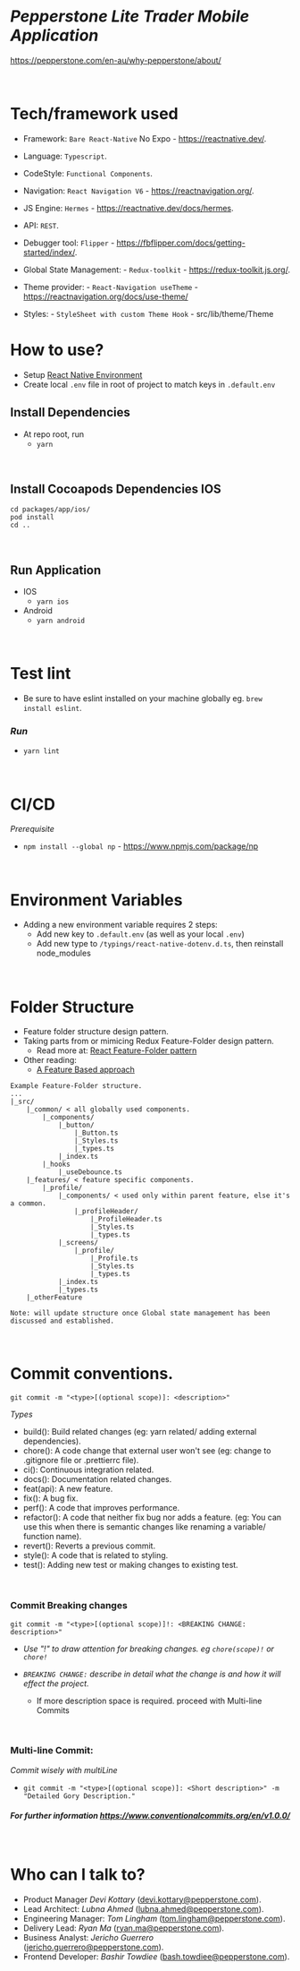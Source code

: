 # _Pepperstone Lite Trader Mobile Application_

https://pepperstone.com/en-au/why-pepperstone/about/

&nbsp;

# Tech/framework used

- Framework: `Bare React-Native` No Expo - https://reactnative.dev/.

- Language: `Typescript`.

- CodeStyle: `Functional Components`.

- Navigation: `React Navigation V6` - https://reactnavigation.org/.

- JS Engine: `Hermes` - https://reactnative.dev/docs/hermes.

- API: `REST`.

- Debugger tool: `Flipper` - https://fbflipper.com/docs/getting-started/index/.

- Global State Management: - `Redux-toolkit` - https://redux-toolkit.js.org/.

- Theme provider: - `React-Navigation useTheme` - https://reactnavigation.org/docs/use-theme/

- Styles: - `StyleSheet with custom Theme Hook` - src/lib/theme/Theme
  &nbsp;

# How to use?

- Setup [React Native Environment](https://reactnative.dev/docs/environment-setup)
- Create local `.env` file in root of project to match keys in `.default.env`

## Install Dependencies

- At repo root, run
  - `yarn`

&nbsp;

## Install Cocoapods Dependencies IOS

    cd packages/app/ios/
    pod install
    cd ..

&nbsp;

## Run Application

- IOS
  - `yarn ios`
- Android
  - `yarn android`

&nbsp;

# Test lint

- Be sure to have eslint installed on your machine globally eg. `brew install eslint`.

### _Run_

- `yarn lint`

&nbsp;

# CI/CD

_Prerequisite_

- `npm install --global np` - https://www.npmjs.com/package/np

&nbsp;

# Environment Variables

- Adding a new environment variable requires 2 steps:
  - Add new key to `.default.env` (as well as your local `.env`)
  - Add new type to `/typings/react-native-dotenv.d.ts`, then reinstall node_modules

&nbsp;

# Folder Structure

- Feature folder structure design pattern.
- Taking parts from or mimicing Redux Feature-Folder design pattern.
  - Read more at: [React Feature-Folder pattern](https://redux.js.org/style-guide/style-guide#structure-files-as-feature-folders-or-ducks)
- Other reading:
  - [A Feature Based approach](https://ryanlanciaux.com/blog/2017/08/20/a-feature-based-approach-to-react-development/)

```
Example Feature-Folder structure.
...
|_src/
    |_common/ < all globally used components.
        |_components/
            |_button/
                |_Button.ts
                |_Styles.ts
                |_types.ts
            |_index.ts
        |_hooks
            |_useDebounce.ts
    |_features/ < feature specific components.
        |_profile/
            |_components/ < used only within parent feature, else it's a common.
                |_profileHeader/
                    |_ProfileHeader.ts
                    |_Styles.ts
                    |_types.ts
            |_screens/
                |_profile/
                    |_Profile.ts
                    |_Styles.ts
                    |_types.ts
            |_index.ts
            |_types.ts
    |_otherFeature
```

`Note: will update structure once Global state management has been discussed and established.`

&nbsp;

# Commit conventions.

`git commit -m "<type>[(optional scope)]: <description>"`

_Types_

- build(): Build related changes (eg: yarn related/ adding external dependencies).
- chore(): A code change that external user won't see (eg: change to .gitignore file or .prettierrc file).
- ci(): Continuous integration related.
- docs(): Documentation related changes.
- feat(api): A new feature.
- fix(): A bug fix.
- perf(): A code that improves performance.
- refactor(): A code that neither fix bug nor adds a feature. (eg: You can use this when there is semantic changes like renaming a variable/ function name).
- revert(): Reverts a previous commit.
- style(): A code that is related to styling.
- test(): Adding new test or making changes to existing test.

&nbsp;

### Commit Breaking changes

`git commit -m "<type>[(optional scope)]!: <BREAKING CHANGE: description>"`

- _Use "!" to draw attention for breaking changes. eg `chore(scope)!` or `chore!`_

- _`BREAKING CHANGE:` describe in detail what the change is and how it will effect the project._
  - If more description space is required. proceed with Multi-line Commits

&nbsp;

### Multi-line Commit:

_Commit wisely with multiLine_

- `git commit -m "<type>[(optional scope)]: <Short description>" -m "Detailed Gory Description."`

##### For further information https://www.conventionalcommits.org/en/v1.0.0/

&nbsp;

# Who can I talk to?

- Product Manager _Devi Kottary_ (devi.kottary@pepperstone.com).
- Lead Architect: _Lubna Ahmed_ (lubna.ahmed@pepperstone.com).
- Engineering Manager: _Tom Lingham_ (tom.lingham@pepperstone.com).
- Delivery Lead: _Ryan Ma_ (ryan.ma@pepperstone.com).
- Business Analyst: _Jericho Guerrero_ (jericho.guerrero@pepperstone.com).
- Frontend Developer: _Bashir Towdiee_ (bash.towdiee@pepperstone.com).
